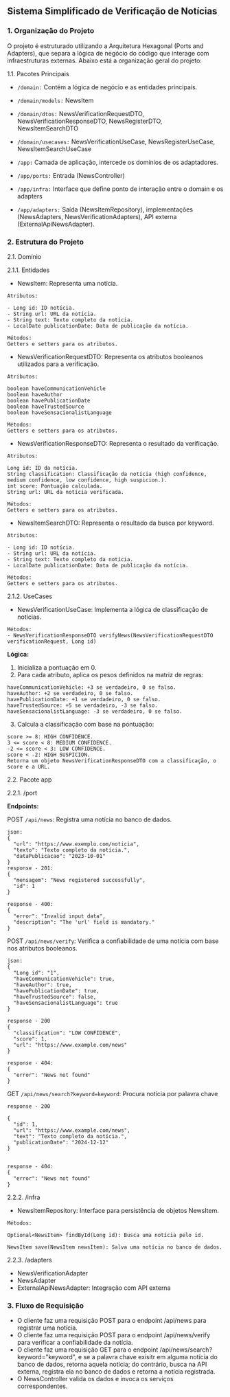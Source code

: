 ## Sistema Simplificado de Verificação de Notícias

### 1. Organização do Projeto

O projeto é estruturado utilizando a Arquitetura Hexagonal (Ports and Adapters), que separa a lógica de negócio do código que interage com infraestruturas externas. Abaixo está a organização geral do projeto:

1.1. Pacotes Principais

- `/domain:` Contém a lógica de negócio e as entidades principais.
- `/domain/models:` NewsItem
- `/domain/dtos:` NewsVerificationRequestDTO, NewsVerificationResponseDTO, NewsRegisterDTO, NewsItemSearchDTO
- `/domain/usecases:` NewsVerificationUseCase, NewsRegisterUseCase, NewsItemSearchUseCase

- `/app:` Camada de aplicação, intercede os domínios de os adaptadores.
- `/app/ports:` Entrada (NewsController)
- `/app/infra:` Interface que define ponto de interação entre o domain e os adapters
- `/app/adapters:` Saída (NewsItemRepository), implementações (NewsAdapters, NewsVerificationAdapters), API externa (ExternalApiNewsAdapter).


### 2. Estrutura do Projeto

2.1. Domínio

2.1.1. Entidades
- NewsItem: Representa uma notícia.
```
Atributos:

- Long id: ID notícia.
- String url: URL da notícia.
- String text: Texto completo da notícia.
- LocalDate publicationDate: Data de publicação da notícia.
```
```
Métodos:
Getters e setters para os atributos.
```


- NewsVerificationRequestDTO: Representa os atributos booleanos utilizados para a verificação.
```
Atributos:

boolean haveCommunicationVehicle
boolean haveAuthor
boolean havePublicationDate
boolean haveTrustedSource
boolean haveSensacionalistLanguage
```
```
Métodos:
Getters e setters para os atributos.
```

- NewsVerificationResponseDTO:
  Representa o resultado da verificação.
```
Atributos:

Long id: ID da notícia.
String classification: Classificação da notícia (high confidence, medium confidence, low confidence, high suspicion.).
int score: Pontuação calculada.
String url: URL da notícia verificada.
```
```
Métodos:
Getters e setters para os atributos.
```
- NewsItemSearchDTO:
  Representa o resultado da busca por keyword.
```
Atributos:

- Long id: ID notícia.
- String url: URL da notícia.
- String text: Texto completo da notícia.
- LocalDate publicationDate: Data de publicação da notícia.
```
```
Métodos:
Getters e setters para os atributos.
```

2.1.2. UseCases

- NewsVerificationUseCase:
  Implementa a lógica de classificação de notícias.
```
Métodos:
- NewsVerificationResponseDTO verifyNews(NewsVerificationRequestDTO verificationRequest, Long id)
```
**Lógica:**
1. Inicializa a pontuação em 0.
2. Para cada atributo, aplica os pesos definidos na matriz de regras:
```
haveCommunicationVehicle: +3 se verdadeiro, 0 se falso.
haveAuthor: +2 se verdadeiro, 0 se falso.
havePublicationDate: +1 se verdadeiro, 0 se falso.
haveTrustedSource: +5 se verdadeiro, -3 se falso.
haveSensacionalistLanguage: -3 se verdadeiro, 0 se falso.
```
3. Calcula a classificação com base na pontuação:
```
score >= 8: HIGH CONFIDENCE.
3 <= score < 8: MEDIUM CONFIDENCE.
-2 <= score < 3: LOW CONFIDENCE.
score < -2: HIGH SUSPICION.
Retorna um objeto NewsVerificationResponseDTO com a classificação, o score e a URL.
```

2.2. Pacote app

2.2.1. /port

**Endpoints:**

POST
`/api/news`: Registra uma notícia no banco de dados.
```
json:
{
  "url": "https://www.exemplo.com/noticia",
  "texto": "Texto completo da notícia.",
  "dataPublicacao": "2023-10-01"
}
response - 201:
{
  "mensagem": "News registered successfully",
  "id": 1
}

response - 400:
{
  "error": "Invalid input data",
  "description": "The 'url' field is mandatory."
}
```

POST `/api/news/verify`:
Verifica a confiabilidade de uma notícia com base nos atributos booleanos.
```
json:
{
  "Long id": "1",
  "haveCommunicationVehicle": true,
  "haveAuthor": true,
  "havePublicationDate": true,
  "haveTrustedSource": false,
  "haveSensacionalistLanguage": true
}

response - 200
{
  "classification": "LOW CONFIDENCE",
  "score": 1,
  "url": "https://www.example.com/news"
}

response - 404:
{
  "error": "News not found"
}
```
GET `/api/news/search?keyword=keyword`:
Procura notícia por palavra chave
```
response - 200

{
  "id": 1,
  "url": "https://www.example.com/news",
  "text": "Texto completo da notícia.",
  "publicationDate": "2024-12-12"
}


response - 404:
{
  "error": "News not found"
}
```

2.2.2. /infra

- NewsItemRepository:
  Interface para persistência de objetos NewsItem.
```
Métodos:

Optional<NewsItem> findById(Long id): Busca uma notícia pelo id.

NewsItem save(NewsItem newsItem): Salva uma notícia no banco de dados.
```

2.2.3. /adapters
- NewsVerificationAdapter
- NewsAdapter
- ExternalApiNewsAdapter: Integração com API externa



### 3. Fluxo de Requisição
- O cliente faz uma requisição POST para o endpoint /api/news para registrar uma notícia.
- O cliente faz uma requisição POST para o endpoint /api/news/verify para verificar a confiabilidade da notícia.
- O cliente faz uma requisição GET para o endpoint /api/news/search?keyword="keyword", e se a palavra chave exisitr em alguma notícia do banco de dados, retorna aquela notícia; do contrário, busca na API externa, registra ela no banco de dados e retorna a notícia registrada.
- O NewsController valida os dados e invoca os serviços correspondentes.



